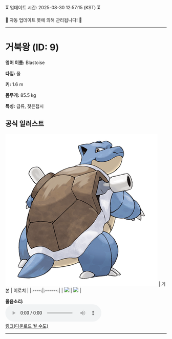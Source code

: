 
⏳ 업데이트 시간: 2025-08-30 12:57:15 (KST) ⏳

🤖 자동 업데이트 봇에 의해 관리됩니다! 🤖

---

# 거북왕 (ID: 9)
**영어 이름:** Blastoise

**타입:** 물

**키:** 1.6 m

**몸무게:** 85.5 kg

**특성:** 급류, 젖은접시

## 공식 일러스트
![](https://raw.githubusercontent.com/PokeAPI/sprites/master/sprites/pokemon/other/official-artwork/9.png)
| 기본 | 이로치 |
|:----:|:------:|
| <img src="http://play.pokemonshowdown.com/sprites/ani/blastoise.gif" width="200"> | <img src="http://play.pokemonshowdown.com/sprites/ani-shiny/blastoise.gif" width="200"> |

**울음소리:**<br><audio controls src="https://raw.githubusercontent.com/PokeAPI/cries/main/cries/pokemon/latest/9.ogg"></audio><br> [링크(다운로드 될 수도)](https://raw.githubusercontent.com/PokeAPI/cries/main/cries/pokemon/latest/9.ogg)


---
